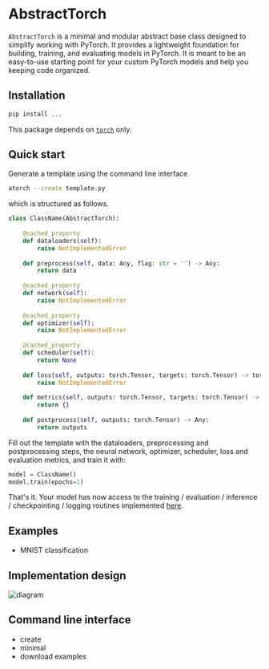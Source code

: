 # AbstractTorch

`AbstractTorch` is a minimal and modular abstract base class designed to simplify working with PyTorch. It provides a lightweight foundation for building, training, and evaluating models in PyTorch. It is meant to be an easy-to-use starting point for your custom PyTorch models and help you keeping code organized.


## Installation

```bash
pip install ...
```

This package depends on [`torch`](https://pypi.org/project/torch/) only.

## Quick start

Generate a template using the command line interface

```bash
atorch --create template.py
```

which is structured as follows.

```py
class ClassName(AbstractTorch):
    
    @cached_property
    def dataloaders(self):
        raise NotImplementedError
    
    def preprocess(self, data: Any, flag: str = '') -> Any:
        return data
    
    @cached_property
    def network(self):
        raise NotImplementedError
    
    @cached_property
    def optimizer(self):
        raise NotImplementedError
    
    @cached_property
    def scheduler(self):
        return None
    
    def loss(self, outputs: torch.Tensor, targets: torch.Tensor) -> torch.Tensor:
        raise NotImplementedError
    
    def metrics(self, outputs: torch.Tensor, targets: torch.Tensor) -> Dict[str, float]:
        return {}
    
    def postprocess(self, outputs: torch.Tensor) -> Any:
        return outputs
```

Fill out the template with the dataloaders, preprocessing and postprocessing steps, the neural network, optimizer, scheduler, loss and evaluation metrics, and train it with:

```py
model = ClassName()
model.train(epochs=1)
```

That's it. Your model has now access to the training / evaluation / inference / checkpointing / logging routines implemented [here](https://github.com/eguidotti/atorch/blob/main/atorch/__init__.py).

## Examples

- MNIST classification

## Implementation design

![diagram](https://github.com/user-attachments/assets/f3eac7aa-6a39-4a93-887c-7b7f8ac5f0f4)

## Command line interface

- create
- minimal
- download examples

